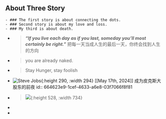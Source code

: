 ## About Three Story
	- ### The first story is about connecting the dots.
	- ### Second story is about my love and loss.
	- ### My third is about death.
- > ***“If you live each day as if you last, someday you’ll most certainly be right.”*** 
   把每一天当成人生的最后一天，你终会找到人生的方向
- > you are already naked.
- > Stay Hunger, stay foolish
- ![Steve Jobs](https://pmthinking.notion.site/image/https%3A%2F%2Fs3-us-west-2.amazonaws.com%2Fsecure.notion-static.com%2F8a98677d-9613-428b-b0b2-8ac71e0ab070%2FUntitled.png?table=block&id=f9a5257a-25ee-4564-9463-768cddcd1c1b&spaceId=478cc3df-0136-46de-944c-45467b5e8847&width=960&userId=&cache=v2){:height 290, :width 294}                        [[May 17th, 2024]] 成为皮克斯大股东的前夜
  id:: 664623e9-1cef-4633-a6e8-03f7066f8f81
- > ![](https://pmthinking.notion.site/image/https%3A%2F%2Fs3-us-west-2.amazonaws.com%2Fsecure.notion-static.com%2F7cf0fe08-b344-44e9-abbf-4bb6e5f62c0c%2FUntitled.png?table=block&id=47b66a3a-638a-4ee7-b9c9-17b9df611fb3&spaceId=478cc3df-0136-46de-944c-45467b5e8847&width=2000&userId=&cache=v2){:height 528, :width 734}
-
-